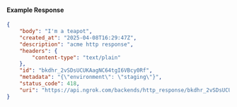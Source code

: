 <!-- Code generated for API Clients. DO NOT EDIT. -->

#### Example Response

```json
{
	"body": "I'm a teapot",
	"created_at": "2025-04-08T16:29:47Z",
	"description": "acme http response",
	"headers": {
		"content-type": "text/plain"
	},
	"id": "bkdhr_2vSDsUCUKAagNC64tgI6VBcy0Rf",
	"metadata": "{\"environment\": \"staging\"}",
	"status_code": 418,
	"uri": "https://api.ngrok.com/backends/http_response/bkdhr_2vSDsUCUKAagNC64tgI6VBcy0Rf"
}
```
